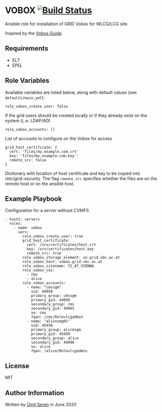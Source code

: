 # VOBOX [![Build Status](https://travis-ci.org/CLIP-HPC/ansible-role-vobox.svg?branch=master)](https://travis-ci.org/CLIP-HPC/ansible-role-vobox)

Ansible role for installation of GRID Vobox for WLCG/LCG site.

Inspired by the [Vobox Guide](https://twiki.cern.ch/twiki/bin/view/LCG/WLCGvoboxDeployment).

## Requirements

-   EL7
-   EPEL

## Role Variables

Available variables are listed below, along with default values (see `defaults/main.yml`):

    role_vobox_create_user: false

If the grid users should be created locally or if they already exist on the system (i,.e. LDAP/AD)

    role_vobox_accounts: []

List of accounts to configure on the Vobox for access

    grid_host_certificate: {
      cert: 'files/my.example.com.crt'
      key: 'files/my.example.com.key''
      remote_src: false
    }

Dictionary with location of host certificate and key to be copied into /etc/grid-security.
The flag `remote_src` specifies whether the files are on the remote host or on the ansible host.

## Example Playbook

Configuration for a server without CVMFS

    - hosts: servers
      roles:
        - name: vobox
          vars:
            role_vobox_create_user: true
            grid_host_certificate:
              cert: /srv/certificates/host.crt
              key: /srv/certificates/host.key
              remote_src: true
            role_vobox_storage_element: se.grid.vbc.ac.at
            role_vobox_host: vobox.grid.vbc.ac.at
            role_vobox_sitename: T2_AT_VIENNA
            role_vobox_vos:
              - cms
              - alice
            role_vobox_accounts:
              - name: "cmssgm"
                uid: 44050
                primary_group: cmssgm
                primary_gid: 44050
                secondary_group: cms
                secondary_gid: 49995
                vo: cms
                fqan: /cms/Role=lcgadmin
              - name: "alicesmg01"
                uid: 45450
                primary_group: alicesgm
                primary_gid: 45450
                secondary_group: alice
                secondary_gid: 49996
                vo: alice
                fqan: /alice/Role=lcgadmin

## License

MIT

## Author Information

Written by [Ümit Seren](http://github.com/timeu) in June 2020
